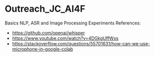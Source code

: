 # Outreach_JC_AI4F
Basics NLP, ASR and Image Processing Experiments
References:
- https://github.com/openai/whisper
- https://www.youtube.com/watch?v=4DGkgUffWxs
- https://stackoverflow.com/questions/55701631/how-can-we-use-microphone-in-google-colab
